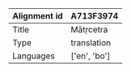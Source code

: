 |Alignment id | A713F3974
| --- | --- 
|Title | Mātṛcetra 
|Type | translation
|Languages | ['en', 'bo']